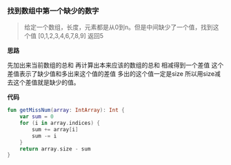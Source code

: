 ### 找到数组中第一个缺少的数字
> 给定一个数组，长度，元素都是从0到n。但是中间缺少了一个值，找到这个值
> [0,1,2,3,4,6,7,8,9] 返回5

**思路**

先加出来当前数组的总和
再计算出本来应该的数组的总和
相减得到一个差值
这个差值表示了缺少值和多出来这个值的差值
多出的这个值一定是size
所以用size减去这个差值就是缺少的值。

**代码**

```kotlin
fun getMissNum(array: IntArray): Int {
    var sum = 0
    for (i in array.indices) {
        sum += array[i]
        sum -= i
    }
    return array.size - sum
}
```


